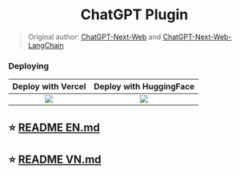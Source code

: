<h1 align="center">ChatGPT Plugin</h1>

> Original author: [ChatGPT-Next-Web](https://github.com/ChatGPTNextWeb/ChatGPT-Next-Web) and [ChatGPT-Next-Web-LangChain](https://github.com/Hk-Gosuto/ChatGPT-Next-Web-LangChain)

### Deploying

<div align="center">

|           Deploy with Vercel            |             Deploy with HuggingFace        |           
| :-------------------------------------: | :---------------------------------------: |
| [![][deploy-button-image]][deploy-link] | [![][deploy-button-image2]][deploy-link2] |

</div>

## ⭐ [README EN.md](https://github.com/chokiproai/ChatGPT-Plugins/blob/master/README%20EN.md)
## ⭐ [README VN.md](https://github.com/chokiproai/ChatGPT-Plugins/blob/master/README_VN.md)

[deploy-button-image]: https://vercel.com/button
[deploy-link]: https://vercel.com/new/chokiproais-projects/clone?repository-url=https%3A%2F%2Fgithub.com%2Fchokiproai%2FChatGPT-Pluginsv2&env=OPENAI_API_KEY%2CACCESS_CODE&envDescription=Find%20your%20OpenAI%20API%20Key%20by%20click%20the%20right%20Learn%20More%20button.%20%7C%20Access%20Code%20can%20protect%20your%20website&envLink=https://github.com/chokiproai/ChatGPT-Plugins/blob/main/env.md&project-name=lobe-chat&repository-name=lobe-chat
[deploy-button-image2]: https://cdn-uploads.huggingface.co/production/uploads/65c33f0aa592fce762eed505/qpm9eCvzXeXp-3tKJVSqs.png
[deploy-link2]: https://huggingface.co/spaces/ngoctuanai/ChatGPT-Plugins?duplicate=true